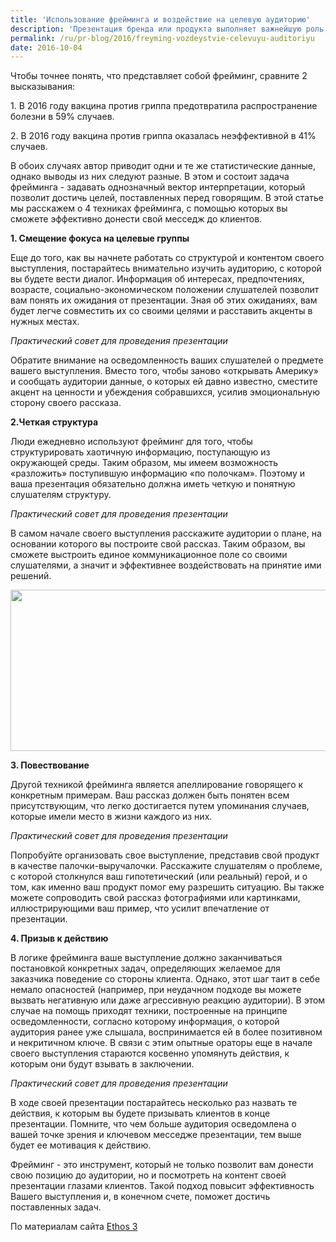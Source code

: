 ```yaml
---
title: 'Использование фрейминга и воздействие на целевую аудиторию'
description: 'Презентация бренда или продукта выполняет важнейшую роль, связывая знакомство клиентов с предметом вашего выступления с этапом, на котором они формируют свое мнение о вашем продукте.'
permalink: /ru/pr-blog/2016/freyming-vozdeystvie-celevuyu-auditoriyu
date: 2016-10-04
---
```

<p>Чтобы точнее понять, что представляет собой фрейминг, сравните 2 высказывания:</p>
<p>1. В 2016 году вакцина против гриппа предотвратила распространение болезни в 59% случаев.</p>
<p>2. В 2016 году вакцина против гриппа оказалась неэффективной в 41% случаев.</p>
<p>В обоих случаях автор приводит одни и те же статистические данные, однако выводы из них следуют разные. В этом и состоит задача фрейминга - задавать однозначный вектор интерпретации, который позволит достичь целей, поставленных перед говорящим.
  В этой статье мы расскажем о 4 техниках фрейминга, с помощью которых вы сможете эффективно донести свой месседж до клиентов.</p>
<p><b>1. Смещение фокуса на целевые группы</b></p>
<p>Еще до того, как вы начнете работать со структурой и контентом своего выступления, постарайтесь внимательно изучить аудиторию, с которой вы будете вести диалог. Информация об интересах, предпочтениях, возрасте, социально-экономическом положении слушателей позволит вам понять их ожидания от презентации. Зная об этих ожиданиях, вам будет легче совместить их со своими целями и расставить акценты в нужных местах.</p>
<p><i>Практический совет для проведения презентации</i></p>
<p>Обратите внимание на осведомленность ваших слушателей о предмете вашего выступления. Вместо того, чтобы заново «открывать Америку» и сообщать аудитории данные, о которых ей давно известно, сместите акцент на ценности и убеждения собравшихся, усилив эмоциональную сторону своего рассказа.</p>
<p><b>2.Четкая структура</b></p>
<p>Люди ежедневно используют фрейминг для того, чтобы структурировать хаотичную информацию, поступающую из окружающей среды. Таким образом, мы имеем возможность «разложить» поступившую информацию «по полочкам». Поэтому и ваша презентация обязательно должна иметь четкую и понятную слушателям структуру.</p>
<p><i>Практический совет для проведения презентации</i></p>
В самом начале своего выступления расскажите аудитории о плане, на основании которого вы построите свой рассказ. Таким образом, вы сможете выстроить единое коммуникационное поле со своими слушателями, а значит и эффективнее воздействовать на принятие ими решений.</p>
<img src="{{ site.assets }}/upload/framing.jpg" alt="" class="post__img" width="580" height="258">
<p><b>3. Повествование</b></p>
<p>Другой техникой фрейминга является апеллирование говорящего к конкретным примерам. Ваш рассказ должен быть понятен всем присутствующим, что легко достигается путем упоминания случаев, которые имели место в жизни каждого из них.</p>
<p><i>Практический совет для проведения презентации</i></p>
<p>Попробуйте организовать свое выступление, представив свой продукт в качестве палочки-выручалочки. Расскажите слушателям о проблеме, с которой столкнулся ваш гипотетический (или реальный) герой, и о том, как именно ваш продукт помог ему разрешить ситуацию. Вы также можете сопроводить свой рассказ фотографиями или картинками, иллюстрирующими ваш пример, что усилит впечатление от презентации.</p>
<p><b>4. Призыв к действию</b></p>
<p>В логике фрейминга ваше выступление должно заканчиваться постановкой конкретных задач, определяющих желаемое для заказчика поведение со стороны клиента. Однако, этот шаг таит в себе немало опасностей (например, при неудачном подходе вы можете вызвать негативную или даже агрессивную реакцию аудитории). В этом случае на помощь приходят техники, построенные на принципе осведомленности, согласно которому информация, о которой аудитория ранее уже слышала, воспринимается ей в более позитивном и некритичном ключе. В связи с этим опытные ораторы еще в начале своего выступления стараются косвенно упомянуть действия, к которым они будут взывать в заключении.</p>
<p><i>Практический совет для проведения презентации</i></p>
<p>В ходе своей презентации постарайтесь несколько раз назвать те действия, к которым вы будете призывать клиентов в конце презентации. Помните, что чем больше аудитория осведомлена о вашей точке зрения и ключевом месседже презентации, тем выше будет ее мотивация к действию.</p>
<p>Фрейминг - это инструмент, который не только позволит вам донести свою позицию до аудитории, но и посмотреть на контент своей презентации глазами клиентов. Такой подход повысит эффективность Вашего выступления и, в конечном счете, поможет достичь поставленных задач.</p>
По материалам сайта <a href="https://www.ethos3.com/" target="_blank" rel="noopener noreferrer">Ethos 3</a>
